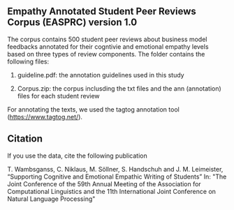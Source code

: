 Empathy Annotated Student Peer Reviews Corpus (EASPRC) version 1.0
-----------------------------------------------------

The corpus contains 500 student peer reviews about business model feedbacks annotated for their cogntivie and emotional empathy levels based on three types of review components. The folder contains the following files:

1. guideline.pdf: the annotation guidelines used in this study

2. Corpus.zip: the corpus inclusding the txt files and the ann (annotation) files for each student review
   
For annotating the texts, we used the tagtog annotation tool (https://www.tagtog.net/).
   	   
Citation
--------
   	   
If you use the data, cite the following publication

   T. Wambsganss, C. Niklaus, M. Söllner, S. Handschuh and J. M. Leimeister, 
   “Supporting Cognitive and Emotional Empathic Writing of Students” In: "The Joint Conference of the 59th Annual Meeting of the Association for Computational Linguistics and the 11th International Joint Conference on Natural Language Processing"
